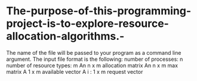 # The-purpose-of-this-programming-project-is-to-explore-resource-allocation-algorithms.-
The name of the file will be passed to your program as a command line argument.  The input file format is the following:  number of processes: n number of resource types: m An n x m allocation matrix An n x m max matrix A 1 x m available vector A i : 1 x m request vector
